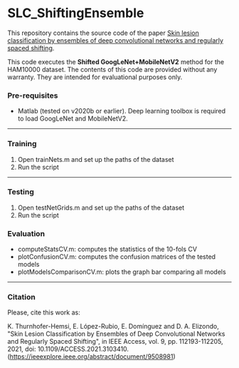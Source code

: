# SLC_ShiftingEnsemble

This repository contains the source code of the paper [Skin lesion classification by ensembles of deep convolutional networks and regularly spaced shifting](https://doi.org/10.1109/ACCESS.2021.3103410).

This code executes the **Shifted GoogLeNet+MobileNetV2** method for the HAM10000 dataset. The contents of this code are provided without any warranty. They are intended for evaluational purposes only.

<!-- ![Alt text](Example.PNG?raw=true "Operation method of SRCNN3D+RegSS") -->

### Pre-requisites

- Matlab (tested on v2020b or earlier). Deep learning toolbox is required to load GoogLeNet and MobileNetV2.
---

### Training

1. Open trainNets.m and set up the paths of the dataset
2. Run the script
---

### Testing

1. Open testNetGrids.m and set up the paths of the dataset
2. Run the script

### Evaluation

- computeStatsCV.m: computes the statistics of the 10-fols CV
- plotConfusionCV.m: computes the confusion matrices of the tested models
- plotModelsComparisonCV.m: plots the graph bar comparing all models

---

### Citation

Please, cite this work as:

K. Thurnhofer-Hemsi, E. López-Rubio, E. Domínguez and D. A. Elizondo, 
"Skin Lesion Classification by Ensembles of Deep Convolutional Networks and Regularly Spaced Shifting",
 in IEEE Access, vol. 9, pp. 112193-112205, 2021, doi: 10.1109/ACCESS.2021.3103410.
(https://ieeexplore.ieee.org/abstract/document/9508981)
